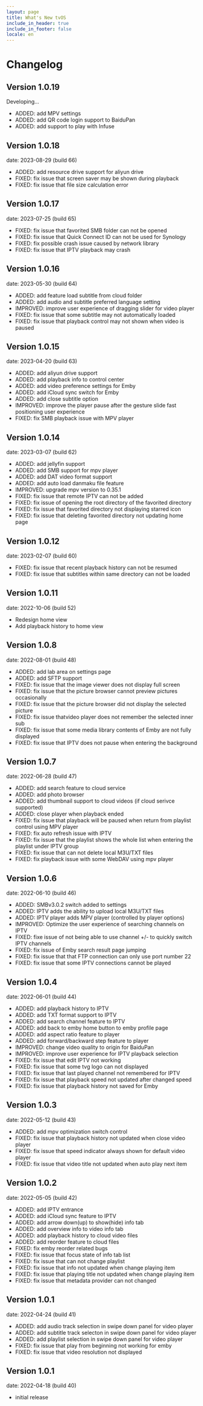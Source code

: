 ```yaml
---
layout: page
title: What's New tvOS
include_in_header: true
include_in_footer: false
locale: en
---
```


# Changelog

## **Version 1.0.19**

Developing...

- ADDED: add MPV settings
- ADDED: add QR code login support to BaiduPan
- ADDED: add support to play with Infuse

## **Version 1.0.18**

date: 2023-08-29 (build 66) 

- ADDED: add resource drive support for aliyun drive
- FIXED: fix issue that screen saver may be shown during playback
- FIXED: fix issue that file size calculation error

## **Version 1.0.17**

date: 2023-07-25 (build 65) 

- FIXED: fix issue that favorited SMB folder can not be opened
- FIXED: fix issue that Quick Connect ID can not be used for Synology
- FIXED: fix possible crash issue caused by network library
- FIXED: fix issue that IPTV playback may crash

## **Version 1.0.16**

date: 2023-05-30 (build 64) 

- ADDED: add feature load subtitle from cloud folder
- ADDED: add audio and subtitle preferred language setting
- IMPROVED: improve user experience of dragging slider for video player
- FIXED: fix issue that some subtitle may not automatically loaded
- FIXED: fix issue that playback control may not shown when video is paused

## **Version 1.0.15**

date: 2023-04-20 (build 63) 

- ADDED: add aliyun drive support
- ADDED: add playback info to control center
- ADDED: add video preference settings for Emby
- ADDED: add iCloud sync switch for Emby
- ADDED: add close subtitle option
- IMPROVED: improve the player pause after the gesture slide fast positioning user experience
- FIXED: fix SMB playback issue with MPV player

## **Version 1.0.14**

date: 2023-03-07 (build 62) 

- ADDED: add jellyfin support
- ADDED: add SMB support for mpv player
- ADDED: add DAT video format support
- ADDED: add auto load danmaku file feature
- IMPROVED: upgrade mpv version to 0.35.1
- FIXED: fix issue that remote IPTV can not be added
- FIXED: fix issue of opening the root directory of the favorited directory
- FIXED: fix issue that favorited directory not displaying starred icon
- FIXED: fix issue that deleting favorited directory not updating home page

## **Version 1.0.12**

date: 2023-02-07 (build 60) 

- FIXED: fix issue that recent playback history can not be resumed
- FIXED: fix issue that subtitles within same directory can not be loaded

## **Version 1.0.11**

date: 2022-10-06 (build 52) 

- Redesign home view
- Add playback history to home view

## **Version 1.0.8**

date: 2022-08-01 (build 48) 

- ADDED: add lab area on settings page
- ADDED: add SFTP support
- FIXED: fix issue that the image viewer does not display full screen
- FIXED: fix issue that the picture browser cannot preview pictures occasionally
- FIXED: fix issue that the picture browser did not display the selected picture
- FIXED: fix issue thatvideo player does not remember the selected inner sub
- FIXED: fix issue that some media library contents of Emby are not fully displayed
- FIXED: fix issue that IPTV does not pause when entering the background

## **Version 1.0.7**

date: 2022-06-28 (build 47) 

- ADDED: add search feature to cloud service
- ADDED: add photo browser
- ADDED: add thumbnail support to cloud videos (if cloud serivce supported)
- ADDED: close player when playback ended
- FIXED: fix issue that playback will be paused when return from playlist control using MPV player
- FIXED: fix auto refresh issue with IPTV
- FIXED: fix issue that the playlist shows the whole list when entering the playlist under IPTV group
- FIXED: fix issue that can not delete local M3U/TXT files
- FIXED: fix playback issue with some WebDAV using mpv player

## **Version 1.0.6**

date: 2022-06-10 (build 46) 

- ADDED: SMBv3.0.2 switch added to settings
- ADDED: IPTV adds the ability to upload local M3U/TXT files
- ADDED: IPTV player adds MPV player (controlled by player options)
- IMPROVED: Optimize the user experience of searching channels on IPTV
- FIXED: fixe issue of not being able to use channel +/- to quickly switch IPTV channels
- FIXED: fix issue of Emby search result page jumping
- FIXED: fix issue that that FTP connection can only use port number 22
- FIXED: fix issue that some IPTV connections cannot be played

## **Version 1.0.4**

date: 2022-06-01 (build 44) 

- ADDED: add playback history to IPTV
- ADDED: add TXT format support to IPTV
- ADDED: add search channel feature to IPTV
- ADDED: add back to emby home button to emby profile page
- ADDED: add aspect ratio feature to player
- ADDED: add forward/backward step feature to player
- IMPROVED: change video quality to origin for BaiduPan
- IMPROVED: improve user experience for IPTV playback selection
- FIXED: fix issue that edit IPTV not working
- FIXED: fix issue that some tvg logo can not displayed
- FIXED: fix issue that last played channel not remembered for IPTV
- FIXED: fix issue that playback speed not updated after changed speed
- FIXED: fix issue that playback history not saved for Emby

## **Version 1.0.3**

date: 2022-05-12 (build 43) 

- ADDED: add mpv optimization switch control
- FIXED: fix issue that playback history not updated when close video player
- FIXED: fix issue that speed indicator always shown for default video player
- FIXED: fix issue that video title not updated when auto play next item


## **Version 1.0.2**

date: 2022-05-05 (build 42) 

- ADDED: add IPTV entrance
- ADDED: add iCloud sync feature to IPTV
- ADDED: add arrow down(up) to show(hide) info tab
- ADDED: add overview info to video info tab
- ADDED: add playback history to cloud video files
- ADDED: add reorder feature to cloud files
- FIXED: fix emby reorder related bugs
- FIXED: fix issue that focus state of info tab list
- FIXED: fix issue that can not change playlist
- FIXED: fix issue that info not updated when change playing item
- FIXED: fix issue that playing title not updated when change playing item
- FIXED: fix issue that metadata provider can not changed

## **Version 1.0.1**

date: 2022-04-24 (build 41) 

- ADDED: add audio track selection in swipe down panel for video player
- ADDED: add subtitle track selecton in swipe down panel for video player
- ADDED: add playlist selection in swipe down panel for video player
- FIXED: fix issue that play from beginning not working for emby
- FIXED: fix issue that video resolution not displayed

## **Version 1.0.1**

date: 2022-04-18 (build 40) 

- initial release